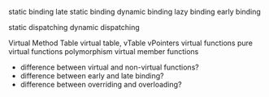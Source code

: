 

static binding
late static binding
dynamic binding
lazy binding
early binding

static dispatching
dynamic dispatching

Virtual Method Table
virtual table, vTable
vPointers
virtual functions
pure virtual functions
polymorphism
virtual member functions

- difference between virtual and non-virtual functions?
- difference between early and late binding?
- difference between overriding and overloading?
